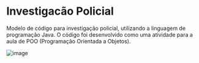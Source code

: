 # Investigacão Policial

Modelo de código para investigação policial, utilizando a linguagem de programação Java. O código foi desenvolvido como uma atividade para a aula de POO (Programação Orientada a Objetos).

![image](https://github.com/eduardabenevenutti77/InvestigacaoPolicial/assets/115738167/084e5ada-4410-4702-a1c2-d41eef7a9379)
